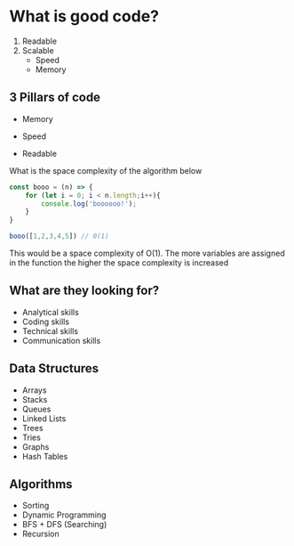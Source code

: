 # What is good code?

1. Readable
2. Scalable
   - Speed
   - Memory

## 3 Pillars of code

- Memory

- Speed

- Readable

What is the space complexity of the algorithm below

```js
const booo = (n) => {
    for (let i = 0; i < n.length;i++){
        console.log('boooooo!');
    }
}

booo([1,2,3,4,5]) // 0(1)
```

This would be a space complexity of O(1). The more variables are assigned in the function the higher the space complexity is increased

## What are they looking for?

- Analytical skills
- Coding skills
- Technical skills
- Communication skills

## __Data Structures__

- Arrays
- Stacks
- Queues
- Linked Lists
- Trees
- Tries
- Graphs
- Hash Tables

## Algorithms

- Sorting
- Dynamic Programming
- BFS + DFS (Searching)
- Recursion



